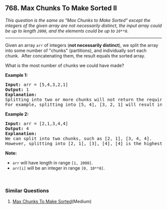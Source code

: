 ## 768. Max Chunks To Make Sorted II

<p><em>This question is the same as &quot;Max Chunks to Make Sorted&quot; except the integers of the given array are not necessarily distinct, the input array could be up to length <code>2000</code>, and the elements could be up to <code>10**8</code>.</em></p>

<hr />

<p>Given an array <code>arr</code> of integers (<strong>not necessarily distinct</strong>), we split the array into some number of &quot;chunks&quot; (partitions), and individually sort each chunk.&nbsp; After concatenating them,&nbsp;the result equals the sorted array.</p>

<p>What is the most number of chunks we could have made?</p>

<p><strong>Example 1:</strong></p>

<pre>
<strong>Input:</strong> arr = [5,4,3,2,1]
<strong>Output:</strong> 1
<strong>Explanation:</strong>
Splitting into two or more chunks will not return the required result.
For example, splitting into [5, 4], [3, 2, 1] will result in [4, 5, 1, 2, 3], which isn&#39;t sorted.
</pre>

<p><strong>Example 2:</strong></p>

<pre>
<strong>Input:</strong> arr = [2,1,3,4,4]
<strong>Output:</strong> 4
<strong>Explanation:</strong>
We can split into two chunks, such as [2, 1], [3, 4, 4].
However, splitting into [2, 1], [3], [4], [4] is the highest number of chunks possible.
</pre>

<p><strong>Note:</strong></p>

<ul>
	<li><code>arr</code> will have length in range <code>[1, 2000]</code>.</li>
	<li><code>arr[i]</code> will be an integer in range <code>[0, 10**8]</code>.</li>
</ul>

<p>&nbsp;</p>


### Similar Questions
  1. [Max Chunks To Make Sorted](https://github.com/openset/leetcode/tree/master/solution/max-chunks-to-make-sorted)(Medium)
